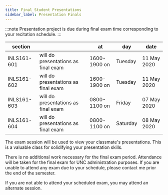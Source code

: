 ```yaml
---
title: Final Student Presentations
sidebar_label: Presentation Finals
---
```


:::note
Presentation project is due during final exam time corresponding to your recitation schedule.
:::

section     |                                     | at           | day       | date
---         | ---                                 |---           |---        |---
INLS161-601 | will do presentations as final exam | 1600-1900 on | Tuesday   | 11 May 2020
INLS161-602 | will do presentations as final exam | 1600-1900 on | Tuesday   | 11 May 2020
INLS161-603 | will do presentations as final exam | 0800-1100 on | Friday    | 07 May 2020
INLS161-604 | will do presentations as final exam | 0800-1100 on | Saturday  | 08 May 2020


The exam session will be used to view your classmate's presentations. This is a valuable class for solidifying
your presentation skills.

There is no additional work necessary for the final exam period. Attendance will be taken for the final exam for UNC administration purposes. If you are unable to attend any exam due to your schedule, please contact me prior the end of the semester.

If you are not able to attend your scheduled exam, you may attend an alternate session.
